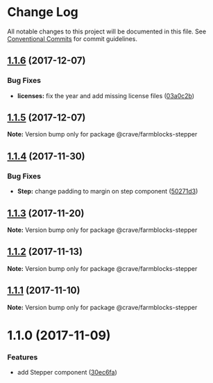 # Change Log

All notable changes to this project will be documented in this file.
See [Conventional Commits](https://conventionalcommits.org) for commit guidelines.

<a name="1.1.6"></a>
## [1.1.6](https://github.com/CraveFood/farmblocks/compare/@crave/farmblocks-stepper@1.1.5...@crave/farmblocks-stepper@1.1.6) (2017-12-07)


### Bug Fixes

* **licenses:** fix the year and add missing license files ([03a0c2b](https://github.com/CraveFood/farmblocks/commit/03a0c2b))




<a name="1.1.5"></a>
## [1.1.5](https://github.com/CraveFood/farmblocks/compare/@crave/farmblocks-stepper@1.1.4...@crave/farmblocks-stepper@1.1.5) (2017-12-07)




**Note:** Version bump only for package @crave/farmblocks-stepper

<a name="1.1.4"></a>
## [1.1.4](https://github.com/CraveFood/farmblocks/compare/@crave/farmblocks-stepper@1.1.3...@crave/farmblocks-stepper@1.1.4) (2017-11-30)


### Bug Fixes

* **Step:** change padding to margin on step component ([50271d3](https://github.com/CraveFood/farmblocks/commit/50271d3))




<a name="1.1.3"></a>
## [1.1.3](https://github.com/CraveFood/farmblocks/compare/@crave/farmblocks-stepper@1.1.2...@crave/farmblocks-stepper@1.1.3) (2017-11-20)




**Note:** Version bump only for package @crave/farmblocks-stepper

<a name="1.1.2"></a>
## [1.1.2](https://github.com/CraveFood/farmblocks/compare/@crave/farmblocks-stepper@1.1.1...@crave/farmblocks-stepper@1.1.2) (2017-11-13)




**Note:** Version bump only for package @crave/farmblocks-stepper

<a name="1.1.1"></a>
## [1.1.1](https://github.com/CraveFood/farmblocks/compare/@crave/farmblocks-stepper@1.1.0...@crave/farmblocks-stepper@1.1.1) (2017-11-10)




**Note:** Version bump only for package @crave/farmblocks-stepper

<a name="1.1.0"></a>
# 1.1.0 (2017-11-09)


### Features

* add Stepper component ([30ec6fa](https://github.com/CraveFood/farmblocks/commit/30ec6fa))
